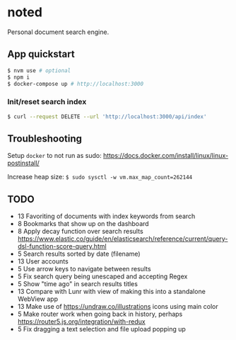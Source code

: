 # noted

Personal document search engine.

## App quickstart

```bash
$ nvm use # optional
$ npm i
$ docker-compose up # http://localhost:3000
```

### Init/reset search index

```bash
$ curl --request DELETE --url 'http://localhost:3000/api/index'
```

## Troubleshooting

Setup `docker` to not run as sudo: https://docs.docker.com/install/linux/linux-postinstall/

Increase heap size: `$ sudo sysctl -w vm.max_map_count=262144`

## TODO

- 13 Favoriting of documents with index keywords from search
-  8 Bookmarks that show up on the dashboard
-  8 Apply decay function over search results https://www.elastic.co/guide/en/elasticsearch/reference/current/query-dsl-function-score-query.html
-  5 Search results sorted by date (filename)
- 13 User accounts
-  5 Use arrow keys to navigate between results
-  5 Fix search query being unescaped and accepting Regex
-  5 Show "time ago" in search results titles
- 13 Compare with Lunr with view of making this into a standalone WebView app
- 13 Make use of https://undraw.co/illustrations icons using main color
-  5 Make router work when going back in history, perhaps https://router5.js.org/integration/with-redux
-  5 Fix dragging a text selection and file upload popping up
